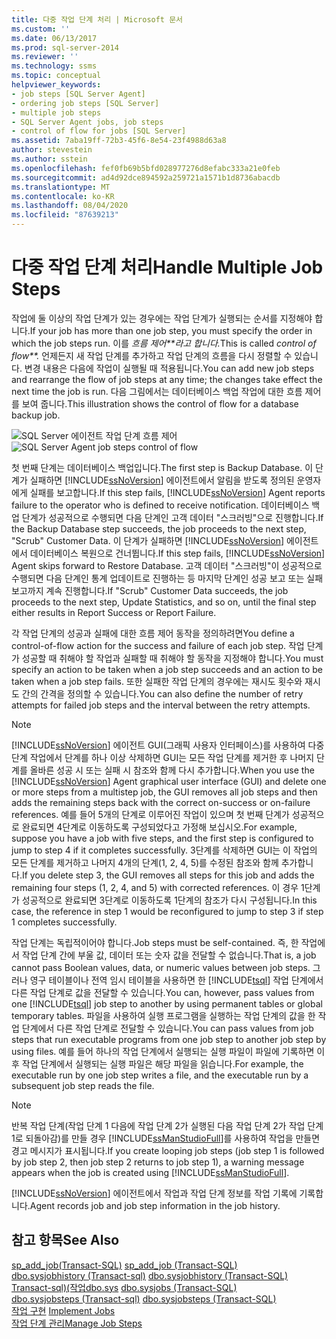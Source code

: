 ```yaml
---
title: 다중 작업 단계 처리 | Microsoft 문서
ms.custom: ''
ms.date: 06/13/2017
ms.prod: sql-server-2014
ms.reviewer: ''
ms.technology: ssms
ms.topic: conceptual
helpviewer_keywords:
- job steps [SQL Server Agent]
- ordering job steps [SQL Server]
- multiple job steps
- SQL Server Agent jobs, job steps
- control of flow for jobs [SQL Server]
ms.assetid: 7aba19ff-72b3-45f6-8e54-23f4988d63a8
author: stevestein
ms.author: sstein
ms.openlocfilehash: fef0fb69b5bfd028977276d8efabc333a21e0feb
ms.sourcegitcommit: ad4d92dce894592a259721a1571b1d8736abacdb
ms.translationtype: MT
ms.contentlocale: ko-KR
ms.lasthandoff: 08/04/2020
ms.locfileid: "87639213"
---
```

# <a name="handle-multiple-job-steps"></a><span data-ttu-id="9e581-102">다중 작업 단계 처리</span><span class="sxs-lookup"><span data-stu-id="9e581-102">Handle Multiple Job Steps</span></span>
  <span data-ttu-id="9e581-103">작업에 둘 이상의 작업 단계가 있는 경우에는 작업 단계가 실행되는 순서를 지정해야 합니다.</span><span class="sxs-lookup"><span data-stu-id="9e581-103">If your job has more than one job step, you must specify the order in which the job steps run.</span></span> <span data-ttu-id="9e581-104">이를 *흐름 제어\*\*라고 합니다.*</span><span class="sxs-lookup"><span data-stu-id="9e581-104">This is called *control of flow\*\*.*</span></span> <span data-ttu-id="9e581-105">언제든지 새 작업 단계를 추가하고 작업 단계의 흐름을 다시 정렬할 수 있습니다. 변경 내용은 다음에 작업이 실행될 때 적용됩니다.</span><span class="sxs-lookup"><span data-stu-id="9e581-105">You can add new job steps and rearrange the flow of job steps at any time; the changes take effect the next time the job is run.</span></span> <span data-ttu-id="9e581-106">다음 그림에서는 데이터베이스 백업 작업에 대한 흐름 제어를 보여 줍니다.</span><span class="sxs-lookup"><span data-stu-id="9e581-106">This illustration shows the control of flow for a database backup job.</span></span>  
  
 <span data-ttu-id="9e581-107">![SQL Server 에이전트 작업 단계 흐름 제어](../../database-engine/media/dbflow01.gif "SQL Server 에이전트 작업 단계 흐름 제어")</span><span class="sxs-lookup"><span data-stu-id="9e581-107">![SQL Server Agent job steps control of flow](../../database-engine/media/dbflow01.gif "SQL Server Agent job steps control of flow")</span></span>  
  
 <span data-ttu-id="9e581-108">첫 번째 단계는 데이터베이스 백업입니다.</span><span class="sxs-lookup"><span data-stu-id="9e581-108">The first step is Backup Database.</span></span> <span data-ttu-id="9e581-109">이 단계가 실패하면 [!INCLUDE[ssNoVersion](../../includes/ssnoversion-md.md)] 에이전트에서 알림을 받도록 정의된 운영자에게 실패를 보고합니다.</span><span class="sxs-lookup"><span data-stu-id="9e581-109">If this step fails, [!INCLUDE[ssNoVersion](../../includes/ssnoversion-md.md)] Agent reports failure to the operator who is defined to receive notification.</span></span> <span data-ttu-id="9e581-110">데이터베이스 백업 단계가 성공적으로 수행되면 다음 단계인 고객 데이터 "스크러빙"으로 진행합니다.</span><span class="sxs-lookup"><span data-stu-id="9e581-110">If the Backup Database step succeeds, the job proceeds to the next step, "Scrub" Customer Data.</span></span> <span data-ttu-id="9e581-111">이 단계가 실패하면 [!INCLUDE[ssNoVersion](../../../includes/ssnoversion-md.md)] 에이전트에서 데이터베이스 복원으로 건너뜁니다.</span><span class="sxs-lookup"><span data-stu-id="9e581-111">If this step fails, [!INCLUDE[ssNoVersion](../../../includes/ssnoversion-md.md)] Agent skips forward to Restore Database.</span></span> <span data-ttu-id="9e581-112">고객 데이터 "스크러빙"이 성공적으로 수행되면 다음 단계인 통계 업데이트로 진행하는 등 마지막 단계인 성공 보고 또는 실패 보고까지 계속 진행합니다.</span><span class="sxs-lookup"><span data-stu-id="9e581-112">If "Scrub" Customer Data succeeds, the job proceeds to the next step, Update Statistics, and so on, until the final step either results in Report Success or Report Failure.</span></span>  
  
 <span data-ttu-id="9e581-113">각 작업 단계의 성공과 실패에 대한 흐름 제어 동작을 정의하려면</span><span class="sxs-lookup"><span data-stu-id="9e581-113">You define a control-of-flow action for the success and failure of each job step.</span></span> <span data-ttu-id="9e581-114">작업 단계가 성공할 때 취해야 할 작업과 실패할 때 취해야 할 동작을 지정해야 합니다.</span><span class="sxs-lookup"><span data-stu-id="9e581-114">You must specify an action to be taken when a job step succeeds and an action to be taken when a job step fails.</span></span> <span data-ttu-id="9e581-115">또한 실패한 작업 단계의 경우에는 재시도 횟수와 재시도 간의 간격을 정의할 수 있습니다.</span><span class="sxs-lookup"><span data-stu-id="9e581-115">You can also define the number of retry attempts for failed job steps and the interval between the retry attempts.</span></span>  
  
> [!NOTE]  
>  <span data-ttu-id="9e581-116">[!INCLUDE[ssNoVersion](../../includes/ssnoversion-md.md)] 에이전트 GUI(그래픽 사용자 인터페이스)를 사용하여 다중 단계 작업에서 단계를 하나 이상 삭제하면 GUI는 모든 작업 단계를 제거한 후 나머지 단계를 올바른 성공 시 또는 실패 시 참조와 함께 다시 추가합니다.</span><span class="sxs-lookup"><span data-stu-id="9e581-116">When you use the [!INCLUDE[ssNoVersion](../../includes/ssnoversion-md.md)] Agent graphical user interface (GUI) and delete one or more steps from a multistep job, the GUI removes all job steps and then adds the remaining steps back with the correct on-success or on-failure references.</span></span> <span data-ttu-id="9e581-117">예를 들어 5개의 단계로 이루어진 작업이 있으며 첫 번째 단계가 성공적으로 완료되면 4단계로 이동하도록 구성되었다고 가정해 보십시오.</span><span class="sxs-lookup"><span data-stu-id="9e581-117">For example, suppose you have a job with five steps, and the first step is configured to jump to step 4 if it completes successfully.</span></span> <span data-ttu-id="9e581-118">3단계를 삭제하면 GUI는 이 작업의 모든 단계를 제거하고 나머지 4개의 단계(1, 2, 4, 5)를 수정된 참조와 함께 추가합니다.</span><span class="sxs-lookup"><span data-stu-id="9e581-118">If you delete step 3, the GUI removes all steps for this job and adds the remaining four steps (1, 2, 4, and 5) with corrected references.</span></span> <span data-ttu-id="9e581-119">이 경우 1단계가 성공적으로 완료되면 3단계로 이동하도록 1단계의 참조가 다시 구성됩니다.</span><span class="sxs-lookup"><span data-stu-id="9e581-119">In this case, the reference in step 1 would be reconfigured to jump to step 3 if step 1 completes successfully.</span></span>  
  
 <span data-ttu-id="9e581-120">작업 단계는 독립적이어야 합니다.</span><span class="sxs-lookup"><span data-stu-id="9e581-120">Job steps must be self-contained.</span></span> <span data-ttu-id="9e581-121">즉, 한 작업에서 작업 단계 간에 부울 값, 데이터 또는 숫자 값을 전달할 수 없습니다.</span><span class="sxs-lookup"><span data-stu-id="9e581-121">That is, a job cannot pass Boolean values, data, or numeric values between job steps.</span></span> <span data-ttu-id="9e581-122">그러나 영구 테이블이나 전역 임시 테이블을 사용하면 한 [!INCLUDE[tsql](../../includes/tsql-md.md)] 작업 단계에서 다른 작업 단계로 값을 전달할 수 있습니다.</span><span class="sxs-lookup"><span data-stu-id="9e581-122">You can, however, pass values from one [!INCLUDE[tsql](../../includes/tsql-md.md)] job step to another by using permanent tables or global temporary tables.</span></span> <span data-ttu-id="9e581-123">파일을 사용하여 실행 프로그램을 실행하는 작업 단계의 값을 한 작업 단계에서 다른 작업 단계로 전달할 수 있습니다.</span><span class="sxs-lookup"><span data-stu-id="9e581-123">You can pass values from job steps that run executable programs from one job step to another job step by using files.</span></span> <span data-ttu-id="9e581-124">예를 들어 하나의 작업 단계에서 실행되는 실행 파일이 파일에 기록하면 이후 작업 단계에서 실행되는 실행 파일은 해당 파일을 읽습니다.</span><span class="sxs-lookup"><span data-stu-id="9e581-124">For example, the executable run by one job step writes a file, and the executable run by a subsequent job step reads the file.</span></span>  
  
> [!NOTE]  
>  <span data-ttu-id="9e581-125">반복 작업 단계(작업 단계 1 다음에 작업 단계 2가 실행된 다음 작업 단계 2가 작업 단계 1로 되돌아감)를 만들 경우 [!INCLUDE[ssManStudioFull](../../includes/ssmanstudiofull-md.md)]를 사용하여 작업을 만들면 경고 메시지가 표시됩니다.</span><span class="sxs-lookup"><span data-stu-id="9e581-125">If you create looping job steps (job step 1 is followed by job step 2, then job step 2 returns to job step 1), a warning message appears when the job is created using [!INCLUDE[ssManStudioFull](../../includes/ssmanstudiofull-md.md)].</span></span>  
  
 [!INCLUDE[ssNoVersion](../../includes/ssnoversion-md.md)] <span data-ttu-id="9e581-126">에이전트에서 작업과 작업 단계 정보를 작업 기록에 기록합니다.</span><span class="sxs-lookup"><span data-stu-id="9e581-126">Agent records job and job step information in the job history.</span></span>  
  
## <a name="see-also"></a><span data-ttu-id="9e581-127">참고 항목</span><span class="sxs-lookup"><span data-stu-id="9e581-127">See Also</span></span>  
 <span data-ttu-id="9e581-128">[sp_add_job&#40;Transact-SQL&#41;](/sql/relational-databases/system-stored-procedures/sp-add-job-transact-sql) </span><span class="sxs-lookup"><span data-stu-id="9e581-128">[sp_add_job &#40;Transact-SQL&#41;](/sql/relational-databases/system-stored-procedures/sp-add-job-transact-sql) </span></span>  
 <span data-ttu-id="9e581-129">[dbo.sysjobhistory &#40;Transact-sql&#41;](/sql/relational-databases/system-tables/dbo-sysjobhistory-transact-sql) </span><span class="sxs-lookup"><span data-stu-id="9e581-129">[dbo.sysjobhistory &#40;Transact-SQL&#41;](/sql/relational-databases/system-tables/dbo-sysjobhistory-transact-sql) </span></span>  
 <span data-ttu-id="9e581-130">[Transact-sql&#41;&#40;작업dbo.sys](/sql/relational-databases/system-tables/dbo-sysjobs-transact-sql) </span><span class="sxs-lookup"><span data-stu-id="9e581-130">[dbo.sysjobs &#40;Transact-SQL&#41;](/sql/relational-databases/system-tables/dbo-sysjobs-transact-sql) </span></span>  
 <span data-ttu-id="9e581-131">[dbo.sysjobsteps &#40;Transact-sql&#41;](/sql/relational-databases/system-tables/dbo-sysjobsteps-transact-sql) </span><span class="sxs-lookup"><span data-stu-id="9e581-131">[dbo.sysjobsteps &#40;Transact-SQL&#41;](/sql/relational-databases/system-tables/dbo-sysjobsteps-transact-sql) </span></span>  
 <span data-ttu-id="9e581-132">[작업 구현](implement-jobs.md) </span><span class="sxs-lookup"><span data-stu-id="9e581-132">[Implement Jobs](implement-jobs.md) </span></span>  
 [<span data-ttu-id="9e581-133">작업 단계 관리</span><span class="sxs-lookup"><span data-stu-id="9e581-133">Manage Job Steps</span></span>](manage-job-steps.md)  
  
  
